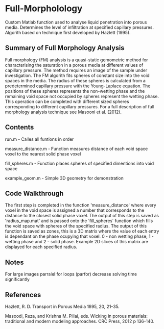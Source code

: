 # Full-Morpholology
Custom Matlab function used to analyse liquid penetration into porous media. Determines the level of infiltration at specified capillary pressures. Algorith based on technique first developed by Hazlett (1995).

## Summary of Full Morphology Analysis
Full morphology (FM) analysis is a quasi-static gemometric method for characterising the saturation in a porous media at different values of capillary pressure. The method requires an image of the sample under investigation. The FM algorith fits spheres of constant size into the void spaces in the media. The radius of these spheres is calculated from a predetermined capillary pressure with the Young-Laplace equation. The positions of these spheres represents the non-wetting phase and the remaining void space not occupied by spheres represent the wetting phase. This operation can be completed with different sized spheres corresponding to different capillary pressures. For a full description of full morphology analysis technique see Masooni et al. (2012). 

## Contents 
run.m - Calles all funtions in order

measure_distance.m - Function measures distance of each void space voxel to the nearest solid phase voxel

fill_spheres.m - Function places spheres of specified dimentions into void space

example_geom.m - Simple 3D geometry for demonstration


## Code Walkthrough
The first step is completed in the function 'measure_distance' where every voxel in the void space is assigned a number that corresponds to the distance to the closest solid phase voxel. The output of this step is saved as 'radius_map.mat' and is passed onto the 'fill_spheres' function which fills the void space with spheres of the specified radius. The output of this function is saved as zones, this is a 3D matrix where the value of each entry is dependant on the phase ocupying that voxel. 0 - non wetting phase, 1 - wetting phase and 2 - solid phase. Example 2D slices of this matrix are displayed for each specified radius.

## Notes
For large images parralel for loops (parfor) decrease solving time significantly


## References

Hazlett, R. D. Transport in Porous Media 1995, 20, 21–35. 

Masoodi, Reza, and Krishna M. Pillai, eds. Wicking in porous materials: traditional and modern modeling approaches. CRC Press, 2012 p 136-140.


